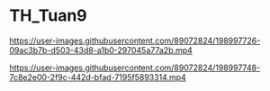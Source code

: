 # TH_Tuan9

https://user-images.githubusercontent.com/89072824/198997726-09ac3b7b-d503-43d8-a1b0-297045a77a2b.mp4



https://user-images.githubusercontent.com/89072824/198997748-7c8e2e00-2f9c-442d-bfad-7195f5893314.mp4

